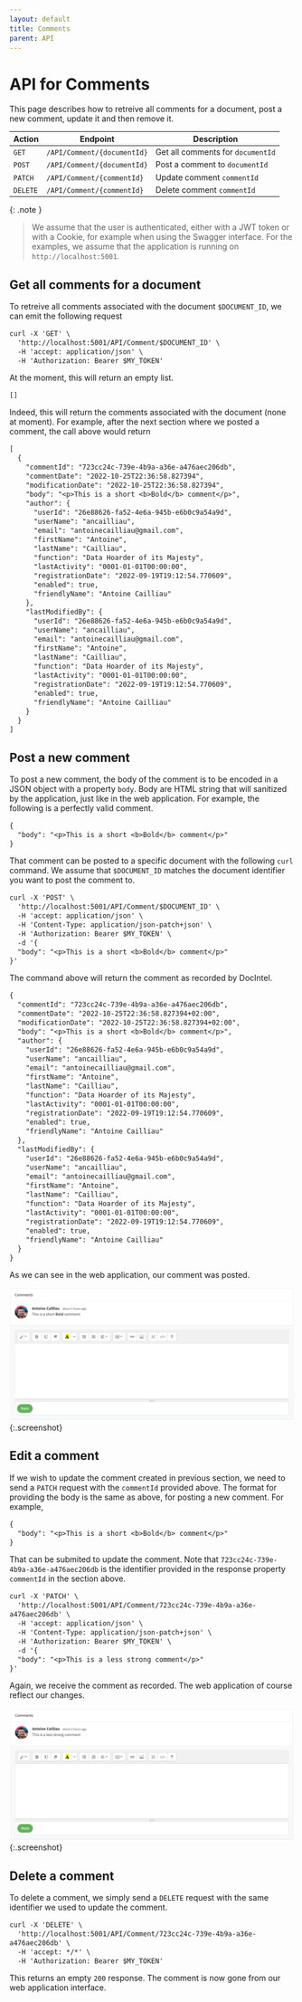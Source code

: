```yaml
---
layout: default
title: Comments
parent: API
---
```


# API for Comments

This page describes how to retreive all comments for a document, post a new
comment, update it and then remove it.

| Action | Endpoint | Description |
| ------ | -------- | ----------- |
| `GET`    | `/API/Comment/{documentId}` | Get all comments for `documentId` |
| `POST`   | `/API/Comment/{documentId}` | Post a comment to `documentId` |
| `PATCH`  | `/API/Comment/{commentId}` | Update comment `commentId` |
| `DELETE` | `/API/Comment/{commentId}` | Delete comment `commentId` |


{: .note }
> We assume that the user is authenticated, either with a JWT token or with 
> a Cookie, for example when using the Swagger interface. For the examples, 
> we assume that the application is running on `http://localhost:5001`.

## Get all comments for a document

To retreive all comments associated with the document `$DOCUMENT_ID`, we
can emit the following request

```
curl -X 'GET' \
  'http://localhost:5001/API/Comment/$DOCUMENT_ID' \
  -H 'accept: application/json' \
  -H 'Authorization: Bearer $MY_TOKEN'
```

At the moment, this will return an empty list.

```
[]
```

Indeed, this will return the comments associated with the document (none at
moment). For example, after the next section where we posted a comment, the
call above would return

```
[
  {
    "commentId": "723cc24c-739e-4b9a-a36e-a476aec206db",
    "commentDate": "2022-10-25T22:36:58.827394",
    "modificationDate": "2022-10-25T22:36:58.827394",
    "body": "<p>This is a short <b>Bold</b> comment</p>",
    "author": {
      "userId": "26e88626-fa52-4e6a-945b-e6b0c9a54a9d",
      "userName": "ancailliau",
      "email": "antoinecailliau@gmail.com",
      "firstName": "Antoine",
      "lastName": "Cailliau",
      "function": "Data Hoarder of its Majesty",
      "lastActivity": "0001-01-01T00:00:00",
      "registrationDate": "2022-09-19T19:12:54.770609",
      "enabled": true,
      "friendlyName": "Antoine Cailliau"
    },
    "lastModifiedBy": {
      "userId": "26e88626-fa52-4e6a-945b-e6b0c9a54a9d",
      "userName": "ancailliau",
      "email": "antoinecailliau@gmail.com",
      "firstName": "Antoine",
      "lastName": "Cailliau",
      "function": "Data Hoarder of its Majesty",
      "lastActivity": "0001-01-01T00:00:00",
      "registrationDate": "2022-09-19T19:12:54.770609",
      "enabled": true,
      "friendlyName": "Antoine Cailliau"
    }
  }
]
```

## Post a new comment

To post a new comment, the body of the comment is to be encoded in a JSON
object with a property `body`. Body are HTML string that will sanitized by
the application, just like in the web application. For example, the following 
is a perfectly valid comment.

```
{
  "body": "<p>This is a short <b>Bold</b> comment</p>"
}
```

That comment can be posted to a specific document with the following `curl`
command. We assume that `$DOCUMENT_ID` matches the document identifier you want
to post the comment to.

```
curl -X 'POST' \
  'http://localhost:5001/API/Comment/$DOCUMENT_ID' \
  -H 'accept: application/json' \
  -H 'Content-Type: application/json-patch+json' \
  -H 'Authorization: Bearer $MY_TOKEN' \
  -d '{
  "body": "<p>This is a short <b>Bold</b> comment</p>"
}'
```

The command above will return the comment as recorded by DocIntel. 

```
{
  "commentId": "723cc24c-739e-4b9a-a36e-a476aec206db",
  "commentDate": "2022-10-25T22:36:58.827394+02:00",
  "modificationDate": "2022-10-25T22:36:58.827394+02:00",
  "body": "<p>This is a short <b>Bold</b> comment</p>",
  "author": {
    "userId": "26e88626-fa52-4e6a-945b-e6b0c9a54a9d",
    "userName": "ancailliau",
    "email": "antoinecailliau@gmail.com",
    "firstName": "Antoine",
    "lastName": "Cailliau",
    "function": "Data Hoarder of its Majesty",
    "lastActivity": "0001-01-01T00:00:00",
    "registrationDate": "2022-09-19T19:12:54.770609",
    "enabled": true,
    "friendlyName": "Antoine Cailliau"
  },
  "lastModifiedBy": {
    "userId": "26e88626-fa52-4e6a-945b-e6b0c9a54a9d",
    "userName": "ancailliau",
    "email": "antoinecailliau@gmail.com",
    "firstName": "Antoine",
    "lastName": "Cailliau",
    "function": "Data Hoarder of its Majesty",
    "lastActivity": "0001-01-01T00:00:00",
    "registrationDate": "2022-09-19T19:12:54.770609",
    "enabled": true,
    "friendlyName": "Antoine Cailliau"
  }
}
```

As we can see in the web application, our comment was posted.

![](/docs/api/assets/imgs/post-comment.png){:.screenshot}

## Edit a comment

If we wish to update the comment created in previous section, we need to send a
`PATCH` request with the `commentId` provided above. The format for providing
the body is the same as above, for posting a new comment. For example,

```
{
  "body": "<p>This is a short <b>Bold</b> comment</p>"
}
```

That can be submited to update the comment. Note that
`723cc24c-739e-4b9a-a36e-a476aec206db` is the identifier provided in the
response property `commentId` in the section above.

```
curl -X 'PATCH' \
  'http://localhost:5001/API/Comment/723cc24c-739e-4b9a-a36e-a476aec206db' \
  -H 'accept: application/json' \
  -H 'Content-Type: application/json-patch+json' \
  -H 'Authorization: Bearer $MY_TOKEN' \
  -d '{
  "body": "<p>This is a less strong comment</p>"
}'
```

Again, we receive the comment as recorded. The web application of course
reflect our changes.

![](/docs/api/assets/imgs/update-comment.png){:.screenshot}

## Delete a comment

To delete a comment, we simply send a `DELETE` request with the same identifier
we used to update the comment.

```
curl -X 'DELETE' \
  'http://localhost:5001/API/Comment/723cc24c-739e-4b9a-a36e-a476aec206db' \
  -H 'accept: */*' \
  -H 'Authorization: Bearer $MY_TOKEN'
```

This returns an empty `200` response. The comment is now gone from our 
web application interface.